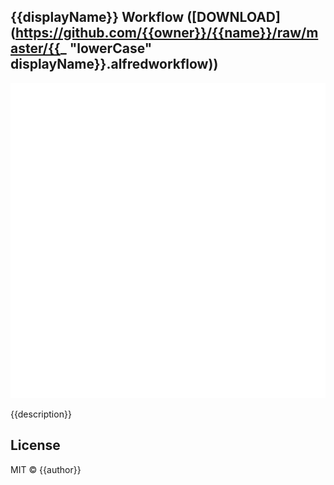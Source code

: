 
## {{displayName}} Workflow ([DOWNLOAD](https://github.com/{{owner}}/{{name}}/raw/master/{{_ "lowerCase" displayName}}.alfredworkflow))

<p align="center">
  <img src="resources/demo.gif" alt="{{displayName}}" style="width:690px">
</p>

{{description}}

## License

MIT © {{author}}
